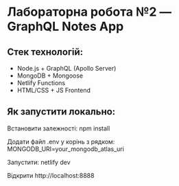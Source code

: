 # Лабораторна робота №2 — GraphQL Notes App

## Стек технологій:
- Node.js + GraphQL (Apollo Server)
- MongoDB + Mongoose
- Netlify Functions
- HTML/CSS + JS Frontend

## Як запустити локально:
 Встановити залежності:
npm install

Додати файл .env у корінь з рядком:
MONGODB_URI=your_mongodb_atlas_uri

Запустити:
netlify dev

Відкрити http://localhost:8888